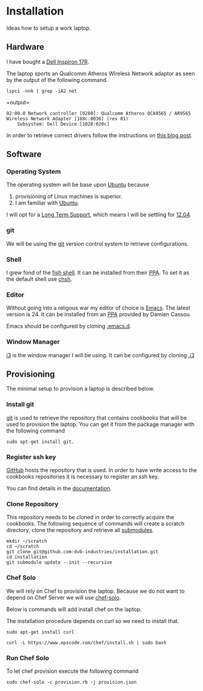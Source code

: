 Installation
============

Ideas how to setup a work laptop.

Hardware
--------

I have bought a [Dell Inspiron 17R][laptop].

The laptop sports an Qualcomm Atheros Wireless Network adaptor as seen
by the output of the following command.

```
lspci -nnk | grep -iA2 net
```

=output=

```
02:00.0 Network controller [0280]: Qualcomm Atheros QCA9565 / AR9565 Wireless Network Adapter [168c:0036] (rev 01)
	Subsystem: Dell Device [1028:020c]
```

In order to retrieve correct drivers follow the instructions on [this
blog post][atheros-driver].

Software
--------

### Operating System

The operating system will be base upon [Ubuntu][ubuntu] because

1. provisioning of Linux machines is superior.
2. I am familiar with [Ubuntu][ubuntu].

I will opt for a [Long Term Support][LTS], which means I will be
settling for [12.04][].

### git

We will be using the [git][] version control system to retrieve
configurations.

### Shell

I grew fond of the [fish shell][]. It can be installed from their
[PPA][fish-PPA]. To set it as the default shell use [chsh][].

### Editor

Without going into a religous war my editor of choice is
[Emacs][]. The latest version is 24. It can be installed from an
[PPA][emacs-PPA] provided by Damien Cassou.

Emacs should be configured by cloning [.emacs.d][].

### Window Manager

[i3][] is the window manager I will be using. It can be configured by
cloning [.i3][]

Provisioning
------------

The minimal setup to provision a laptop is described below.

### Install git

[git] is used to retrieve the repository that contains cookbooks that
will be used to provision the laptop. You can get it from the package
manager with the following command

```shell
sudo apt-get install git.
```

### Register ssh key

[GitHub][] hosts the repository that is used. In order to have write
access to the cookbooks repositories it is necessary to register an
ssh key.

You can find details in the [documentation][ssh-documentation].

### Clone Repository

This repository needs to be cloned in order to correctly acquire the
cookbooks. The following sequence of commands will create a scratch
directory, clone the repository and retrieve all [submodules][].

```shell
mkdir ~/scratch
cd ~/scratch
git clone git@github.com:dvb-industries/installation.git
cd installation
git submodule update --init --recursive
```

### Chef Solo

We will rely on Chef to provision the laptop. Because we do not
want to depend on Chef Server we will use [chef-solo][].

Below is commands will add install chef on the laptop.

The installation procedure depends on curl so we need to install that.

```shell
sudo apt-get install curl
```
```shell
curl -L https://www.opscode.com/chef/install.sh | sudo bash
```

### Run Chef Solo

To let chef provision execute the following command

```shell
sudo chef-solo -c provision.rb -j provision.json
```

[laptop]: http://www.dell.com/us/p/inspiron-17r-5721/pd
[ubuntu]: http://www.ubuntu.com/
[LTS]: https://wiki.ubuntu.com/LTS
[12.04]: http://www.ubuntu.com/download/desktop
[fish shell]: http://fishshell.com/
[fish-PPA]: http://fishshell.com/files/2.1.0/linux/index.html#dl-ubuntu12.04
[chsh]: http://en.wikipedia.org/wiki/Chsh
[Emacs]: http://www.gnu.org/software/emacs/
[emacs-PPA]: https://launchpad.net/~cassou/+archive/emacs
[.emacs.d]: https://github.com/dvb-industries/.emacs.d
[git]: http://git-scm.com/
[i3]: http://i3wm.org/
[.i3]: https://github.com/dvb-industries/.i3
[submodules]: http://git-scm.com/docs/git-submodule
[GitHub]: https://github.com/
[ssh-documentation]: https://help.github.com/articles/generating-ssh-keys
[chef-solo]: http://wiki.opscode.com/display/chef/Chef+Solo
[atheros-driver]: http://ubuntuforums.org/showthread.php?t=2172044
